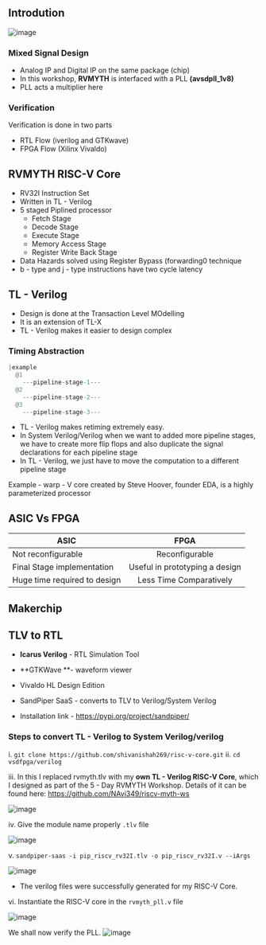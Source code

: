 ## Introdution

![image](https://user-images.githubusercontent.com/66086031/170964933-988ad758-8094-4207-9052-456dd3baeae1.png)

### Mixed Signal Design

- Analog IP and Digital IP on the same package (chip)
- In this workshop, **RVMYTH** is interfaced with a PLL **(avsdpll_1v8)**
- PLL acts a multiplier here

### Verification
Verification is done in two parts
- RTL Flow (iverilog and GTKwave)
- FPGA Flow (Xilinx Vivaldo)

## RVMYTH RISC-V Core

- RV32I Instruction Set
- Written in TL - Verilog
- 5 staged Piplined processor
  * Fetch Stage
  * Decode Stage
  * Execute Stage
  * Memory Access Stage
  * Register Write Back Stage 
- Data Hazards solved using Register Bypass (forwarding0 technique
- b - type and j - type instructions have two cycle latency 

## TL - Verilog

- Design is done at the Transaction Level MOdelling
- It is an extension of TL-X
- TL - Verilog makes it easier to design complex 

### Timing Abstraction

```verilog
|example
  @1
    ---pipeline-stage-1---
  @2
    ---pipeline-stage-2---   
  @3
    ---pipeline-stage-3---
```

- TL - Verilog makes retiming extremely easy.
- In System Verilog/Verilog when we want to added more pipeline stages, we have to create more flip flops and also duplicate the signal declarations for each pipeline stage
- In TL - Verilog, we just have to move the computation to a different pipeline stage

Example - warp - V core created by Steve Hoover, founder EDA, is a highly parameterized processor

## ASIC Vs FPGA

| ASIC                          | FPGA           |
| ---------------------         |:-------------: |
| Not reconfigurable            | Reconfigurable |
| Final Stage implementation    | Useful in prototyping a design|  
| Huge time required to design  | Less Time Comparatively      |


## Makerchip

## TLV to RTL

- **Icarus Verilog** - RTL Simulation Tool
- **GTKWave **- waveform viewer 
- Vivaldo HL Design Edition 

- SandPiper SaaS - converts to TLV to Verilog/System Verilog
- Installation link - https://pypi.org/project/sandpiper/

### Steps to convert TL - Verilog to System Verilog/verilog

i. ```git clone https://github.com/shivanishah269/risc-v-core.git```
ii. ```cd vsdfpga/verilog```

iii. In this I replaced rvmyth.tlv with my **own TL - Verilog RISC-V Core**, which I designed as part of the 5 - Day RVMYTH Workshop.
 Details of it can be found here: https://github.com/NAvi349/riscv-myth-ws
 
![image](https://user-images.githubusercontent.com/66086031/170975385-49ab2cc6-4cb2-46a2-ab9e-ff28518fb1b3.png)

iv. Give the module name properly ```.tlv``` file

![image](https://user-images.githubusercontent.com/66086031/170980065-670f0c05-d426-4fc9-bd72-0c3fc1cf5c74.png)

v. ```sandpiper-saas -i pip_riscv_rv32I.tlv -o pip_riscv_rv32I.v --iArgs```

![image](https://user-images.githubusercontent.com/66086031/170980263-8fff8677-5403-4318-b7b2-75901b91d58b.png)

- The verilog files were successfully generated for my RISC-V Core.

vi. Instantiate the RISC-V core in the ```rvmyth_pll.v``` file

![image](https://user-images.githubusercontent.com/66086031/170980278-be7c8068-131a-4130-bbf8-388aa39c49ae.png)


We shall now verify the PLL.
![image](https://user-images.githubusercontent.com/66086031/170978505-eb76091b-fbbd-40e6-9748-b1a4f465d178.png)

##







